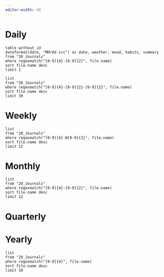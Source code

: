 ```yaml
---
editor-width: 40
---
```

# Daily

```dataview
table without id
dateformat(date, "MM/dd ccc") as date, weather, mood, habits, summary
from "20_Journals"
where regexmatch("[0-9]{4}-[0-9]{2}", file.name)
sort file.name desc
limit 1
```

```dataview
list
from "20_Journals"
where regexmatch("[0-9]{4}-[0-9]{2}-[0-9]{2}", file.name)
sort file.name desc
limit 30
```
# Weekly

```dataview
list
from "20_Journals"
where regexmatch("[0-9]{4}-W[0-9]{2}", file.name)
sort file.name desc
limit 12
```

# Monthly

```dataview
list
from "20_Journals"
where regexmatch("[0-9]{4}-[0-9]{2}", file.name)
sort file.name desc
limit 12
```

# Quarterly

# Yearly

```dataview
list
from "20_Journals"
where regexmatch("[0-9]{4}", file.name)
sort file.name desc
limit 10
```
